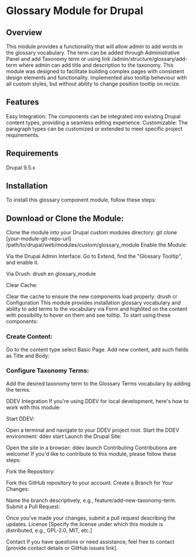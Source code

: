 # Glossary Module for Drupal

## Overview
This module provides a functionality that will allow admin to add words in the glossary vocabulary. The term can be added through Administrative Panel and add Taxonomy term or using link /admin/structure/glossary/add-term where admin can add title and description to the taxonomy. This module was designed to facilitate building complex pages with consistent design elements and functionality. Implemented also tooltip beheviour with all custom styles, but without ability to change position tooltip on recize.

## Features
Easy Integration: The components can be integrated into existing Drupal content types, providing a seamless editing experience.
Customizable: The paragraph types can be customized or extended to meet specific project requirements.

## Requirements
Drupal 9.5.x

## Installation
To install this glossary component module, follow these steps:

## Download or Clone the Module:

Clone the module into your Drupal custom modules directory:
git clone [your-module-git-repo-url] /path/to/drupal/web/modules/custom/glossary_module
Enable the Module:

Via the Drupal Admin Interface: Go to Extend, find the "Glossary Tooltip", and enable it.

Via Drush:
drush en glossary_module

Clear Cache:

Clear the cache to ensure the new components load properly:
drush cr
Configuration
This module provides installation glossary vocabulary and ability to add terms to the vocabulary via Form and highlited on the content with possibility to hover on them and see tolltip. To start using these components:

### Create Content:

Go to the content type select Basic Page.
Add new content, add such fields as Title and Body:


### Configure Taxonomy Terms:

Add the desired taxonomy term to the Glossary Terms vocabulary by adding the terms.

DDEV Integration
If you're using DDEV for local development, here's how to work with this module:

Start DDEV:

Open a terminal and navigate to your DDEV project root.
Start the DDEV environment:
ddev start
Launch the Drupal Site:

Open the site in a browser:
ddev launch
Contributing
Contributions are welcome! If you'd like to contribute to this module, please follow these steps:

Fork the Repository:

Fork this GitHub repository to your account.
Create a Branch for Your Changes:

Name the branch descriptively, e.g., feature/add-new-taxonomy-term.
Submit a Pull Request:

Once you've made your changes, submit a pull request describing the updates.
License
[Specify the license under which this module is distributed, e.g., GPL-2.0, MIT, etc.]

Contact
If you have questions or need assistance, feel free to contact [provide contact details or GitHub issues link].

